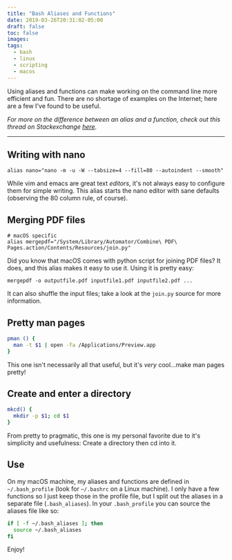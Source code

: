 ```yaml
---
title: "Bash Aliases and Functions"
date: 2019-03-26T20:31:02-05:00
draft: false
toc: false
images:
tags:
  - bash
  - linux
  - scripting
  - macos
---
```


Using aliases and functions can make working on the command line more efficient and fun. There are no shortage of examples on the Internet; here are a few I've found to be useful.

_For more on the difference between an alias and a function, check out this thread on Stackexchange [here](https://unix.stackexchange.com/questions/30925/in-bash-when-to-alias-when-to-script-and-when-to-write-a-function)._

---

## Writing with nano

    alias nano="nano -m -u -W --tabsize=4 --fill=80 --autoindent --smooth"

While vim and emacs are great text _editors_, it's not always easy to configure them for simple writing.  This alias starts the nano editor with sane defaults (observing the 80 column rule, of course).

## Merging PDF files

    # macOS specific
    alias mergepdf="/System/Library/Automator/Combine\ PDF\ Pages.action/Contents/Resources/join.py"

Did you know that macOS comes with python script for joining PDF files?  It does, and this alias makes it easy to use it.  Using it is pretty easy:

    mergepdf -o outputfile.pdf inputfile1.pdf inputfile2.pdf ...

It can also shuffle the input files; take a look at the `join.py` source for more information.

## Pretty man pages

```bash
pman () {
  man -t $1 | open -fa /Applications/Preview.app
}
```

This one isn't necessarily all that useful, but it's _very_ cool...make man pages pretty!

## Create and enter a directory

```bash
mkcd() {
  mkdir -p $1; cd $1
}
```

From pretty to pragmatic, this one is my personal favorite due to it's simplicity and usefulness: Create a directory then cd into it.  

## Use

On my macOS machine, my aliases and functions are defined in `~/.bash_profile` (look for `~/.bashrc` on a Linux machine).  I only have a few functions so I just keep those in the profile file, but I split out the aliases in a separate file (`.bash_aliases`).  In your `.bash_profile` you can source the aliases file like so:

```bash
if [ -f ~/.bash_aliases ]; then
  source ~/.bash_aliases
fi
```

Enjoy!
